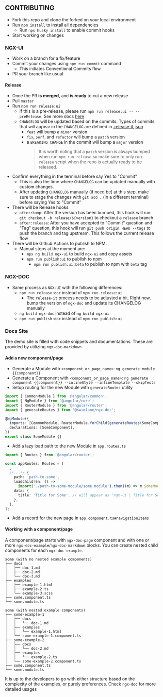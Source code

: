 ## CONTRIBUTING

- Fork this repo and clone the forked on your local environment
- Run `npm install` to install all dependencies
  - Run `npx husky install` to enable commit hooks
- Start working on changes

### NGX-UI

- Work on a branch for a fix/feature
- Commit your changes using `npm run commit` command
  - This initiates Conventional Commits flow
- PR your branch like usual

#### Release

- Once the PR **is merged**, and **is ready** to cut a new release
- Pull `master`
- Run `npm run release:ui`
  - If this is a pre-release, please run `npm run release:ui -- --preRelease`. See more docs [here](https://github.com/release-it/release-it/blob/master/docs/pre-releases.md)
  - `CHANGELOG` will be updated based on the commits. Types of commits that will appear in the `CHANGELOG` are defined in [.release-it.json](.release-it.json)
    - `feat` will bump a `minor` version
    - `fix`, `perf`, and `refactor` will bump a `patch` version
    - a `BREAKING CHANGE` in the commit will bump a `major` version
      > It is worth noting that a `patch` version is always bumped when run `npm run release` so make sure to only run `release` script when the repo is actually ready to be released.
- Confirm everything in the terminal before say Yes to "Commit"
  - This is also the time where `CHANGELOG` can be updated manually with custom changes.
  - After updating `CHANGELOG` manually (if need be) at this step, make sure to stage the changes with `git add .` (in a different terminal) before saying Yes to "Commit"
- There will be Release hooks
  - `after:bump`: After the version has been bumped, this hook will run `git checkout -b release/${version}` to checkout a `release` branch
  - `after:release`: After you have accepted to "Commit" question and "Tag" question, this hook will run `git push origin HEAD --tags` to push the branch and tag upstream. This follows the current release flow
- There will be Github Actions to publish to NPM.
  - Manual steps at the moment are:
    - `npx ng build ngx-ui` to build `ngx-ui` and copy assets
    - `npm run publish:ui` to publish to npm
      - `npm run publish:ui:beta` to publish to npm with `beta` tag

### NGX-DOC

- Same process as `NGX-UI` with the following differences:
  - `npm run release:doc` instead of `npm run release:ui`
    - The `release-it` process needs to be adjusted a bit. Right now, bump the version of `ngx-doc` and update its CHANGELOG manually
  - `ng build ngx-doc` instead of `ng build ngx-ui`
  - `npm run publish:doc` instead of `npm run publish:ui`

### Docs Site

The demo site is filled with code snippets and documentations. These are provided by utilizing `ngx-doc-markdown`

#### Add a new component/page

- Generate a Module with `<component_or_page_name>`: `ng generate module {{component}}`
- Generate a Component with `<component_or_page_name>`: `ng generate component {{component}} --inlineStyle --inlineTemplate --skipTests`
- Setup routing for the new Module with `generateRoutes` utility

```ts
import { CommonModule } from '@angular/common';
import { NgModule } from '@angular/core';
import { RouterModule } from '@angular/router';
import { generateRoutes } from '@swimlane/ngx-doc';

@NgModule({
  imports: [CommonModule, RouterModule.forChild(generateRoutes(SomeComponent))],
  declarations: [SomeComponent],
})
export class SomeModule {}
```

- Add a lazy load path to the new Module in `app.routes.ts`

```ts
import { Routes } from '@angular/router';

const appRoutes: Routes = [
  ,
  /*...*/ {
    path: 'path-to-some',
    loadChildren: () =>
      import('./path-to-some-module/some.module').then((m) => m.SomeModule),
    data: {
      title: 'Title for Some', // will appear as 'ngx-ui | Title for Some' on the browser tab
    },
  },
];
```

- Add a record for the new page in `app.component.ts#navigationItems`

#### Working with a component/page

A component/page starts with `ngx-doc-page` component and with one or more `ngx-doc-example`/`ngx-doc-markdown` blocks. You can create nested child components for each `ngx-doc-example`.

```
some (with no nested example components)
├── docs
│   ├── doc-1.md
│   ├── doc-2.md
│   └── doc-3.md
├── examples
│   ├── example-1.html
│   ├── example-2.ts
│   └── example-3.scss
├── some.component.ts
└── some.module.ts
```

```
some (with nested example components)
├── some-example-1
│   ├── docs
│   │   └── doc-1.md
│   ├── examples
│   │   └── example-1.html
│   └── some-example-1.component.ts
├── some-example-2
│   ├── docs
│   │   └── doc-2.md
│   ├── examples
│   │   └── example-2.ts
│   └── some-example-2.component.ts
├── some.component.ts
└── some.module.ts
```

It is up to the developers to go with either structure based on the complexity of the examples, or purely preferences. Check `ngx-doc` for more detailed usages
